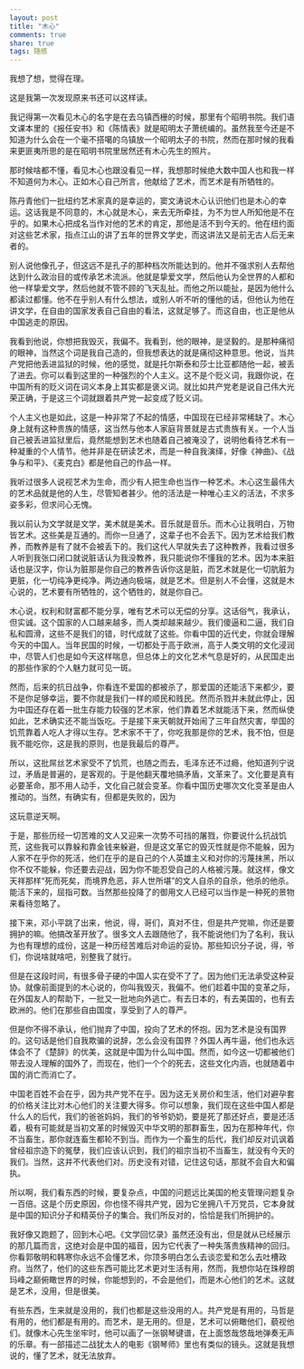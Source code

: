 ```yaml
---
layout: post
title: "木心"
comments: true
share: true
tags: 随感
---
```


我想了想，觉得在理。

这是我第一次发现原来书还可以这样读。

我记得第一次看见木心的名字是在去乌镇西栅的时候，那里有个昭明书院。我们语文课本里的《报任安书》和《陈情表》就是昭明太子萧统编的。虽然我至今还是不知道为什么会在一个毫不搭噶的乌镇放一个昭明太子的书院，然而在那时候的我看来更匪夷所思的是在昭明书院里居然还有木心先生的照片。

那时候啥都不懂，看见木心也跟没看见一样，我想那时候绝大数中国人也和我一样不知道何为木心。正如木心自己所言，他献给了艺术，而艺术是有所牺牲的。
      
陈丹青他们一批纽约艺术家真的是幸运的，窦文涛说木心认识他们也是木心的幸运。这话我是不同意的，木心就是木心，来去无所牵挂，为不为世人所知他是不在乎的。如果木心把成名当作对他的艺术的肯定，那他是活不到今天的。他在纽约面对这些艺术家，指点江山的讲了五年的世界文学史，而这讲法又是前无古人后无来者的。

别人说他像孔子，但这远不是孔子的那种档次所能达到的。他并不强求别人去帮他达到什么政治目的或传承艺术流派。他就是挚爱文学，然后他认为全世界的人都和他一样挚爱文学，然后他就不管不顾的飞天乱扯。而他之所以能扯，是因为他什么都读过都懂。他不在乎别人有什么想法，或别人听不听的懂他的话，但他认为他在讲文学，在自由的国家发表自己自由的看法，这就足够了。而这自由，也正是他从中国逃走的原因。

我看到他说，你想把我毁灭，我偏不。我看到，他的眼神，是坚毅的。是那种痛彻的眼神，当然这个词是我自己造的，但我想表达的就是痛彻这种意思。他说，当共产党把他丢进监狱的时候，他的感觉，就是托尔斯泰和莎士比亚都随他一起，被丢了进去。你可以看到这里的一种强烈的个人主义。这不是个贬义词，我跟你说，在中国所有的贬义词在词义本身上其实都是褒义词。就比如共产党老是说自己伟大光荣正确，于是这三个词就跟着共产党一起变成了贬义词。

个人主义也是如此，这是一种非常了不起的情感，中国现在已经非常稀缺了。木心身上就有这种贵族的情感，这当然与他本人家庭背景就是古式贵族有关。一个人当自己被丢进监狱里后，竟然能想到艺术也随着自己被淹没了，说明他看待艺术有一种凝重的个人情节。他并非是在研读艺术，而是一种自我演绎，好像《神曲》、《战争与和平》、《麦克白》都是他自己的作品一样。

我听过很多人说视艺术为生命，而少有人把生命也当作一种艺术。木心这生最伟大的艺术品就是他的人生，尽管知者甚少。他的活法是一种唯心主义的活法，不求多姿多彩，但求问心无愧。

我以前认为文学就是文学，美术就是美术。音乐就是音乐。而木心让我明白，万物皆艺术。这些美是互通的。而你一旦通了，这辈子也不会丢下。因为艺术给我们教养，而教养是有了就不会被丢下的。我们这代人早就失去了这种教养，我看过很多人听到我张口闭口就说脏话认为我没教养，我只能说你不懂我的艺术。因为本来脏话也是汉字，你认为脏那是你自己的教养告诉你这是脏，而艺术就是化一切肮脏为更脏，化一切纯净更纯净。两边通向极端，就是艺术。但是别人不会懂，这就是木心说的，艺术要有所牺牲的，这个牺牲的，就是你自己。

木心说，权利和财富都不能分享，唯有艺术可以无偿的分享。这话俗气，我承认，但实诚。这个国家的人口越来越多，而人类却越来越少。我们傻逼和二逼，我们自私和圆滑，这些不是我们的错，时代成就了这些。你看中国的近代史，你就会理解今天的中国人。当年民国的时候，一切都处于高于欧洲，高于人类文明的文化浸润中，尽管人们也是如今天这样喘息，但总体上的文化艺术气息是好的，从民国走出的那些作家的个人魅力就可见一斑。

然而，后来的抗日战争，你看连不爱国的都被杀了，那爱国的还能活下来都少，要不是你足够幸运，要不你就是我们一样的顺民和贱民。然而杀戮并未就此停止，因为中国还存在着一批生存能力较强的艺术家，他们靠着艺术就能活下来，然而纵使如此，艺术确实还不能当饭吃。于是接下来天朝就开始闹了三年自然灾害，举国的饥荒靠着人吃人才得以生存。艺术家不干了，你吃我那是你的艺术，我不怕，但是我不能吃你，这是我的原则，也是我最后的尊严。

所以，这批屌丝艺术家受不了饥荒，也随之而去，毛泽东还不过瘾，他知道列宁说过，矛盾是普遍的，是客观的。于是他翻天覆地搞矛盾，文革来了。文化要是真有必要革命，那不用人动手，文化自己就会变革。你看中国历史哪次文化变革是由人推动的。当然，有确实有，但都是失败的，因为

这玩意逆天啊。

于是，那些历经一切苦难的文人又迎来一次势不可挡的屠戮，你要说什么抗战饥荒，这些我可以靠躲和靠金钱来躲避，但是这文革它的毁灭性就是你不能躲，因为人家不在乎你的死活，他们在乎的是自己的个人英雄主义和对你的污蔑抹黑，所以你不仅不能躲，你还要去迎战，因为你不能忍受自己的人格被污蔑。就这样，像文天祥那样“死而死矣，而境界危恶，非人世所堪”的文人自杀的自杀，他杀的他杀。能活下来的，屈指可数。当然那些投降了的御用文人已经可以当作是一种死的景物来看待忽略了。

接下来，邓小平跳了出来，他说，得，哥们，真对不住，但是共产党嘛，你还是要拥护的嘛。他搞改革开放了。很多文人去跟随他了，我不能说他们为了名利，我认为也有理想的成份，这是一种历经苦难后对命运的妥协。那些知识分子说，得，爷们，你说啥就啥吧，别整我了就行。

但是在这段时间，有很多骨子硬的中国人实在受不了了。因为他们无法承受这种妥协。就像前面提到的木心说的，你叫我毁灭，我偏不。他们趁着中国的变革之际，在外国友人的帮助下，一批又一批地向外逃亡。有去日本的，有去美国的，也有去欧洲的。他们在那些自由国度，享受到了人的尊严。

但是你不得不承认，他们抛弃了中国，投向了艺术的怀抱。因为艺术是没有国界的。这句话是他们自我欺骗的说辞，怎么会没有国界？外国人再牛逼，他们也永远体会不了《楚辞》的优美，这就是中国为什么叫中国。然而，如今这一切都被他们带去没人理解的国外了，而现在，他们一个个的死去，这些文化内涵，也就随着中国的消亡而消亡了。

中国老百姓不会在乎，因为共产党不在乎。因为这无关房价和生活，他们对避孕套的价格关注比对木心他们的关注要大得多。你可以想象，我们现在这些中国人都是什么人的后代，我们的爸爸妈妈，我们的爷爷奶奶，要是死了那还好点，要是还活着，极有可能就是当初文革的时候毁灭中华文明的那群畜生，因为在那种年代，你不当畜生，那你就连畜生都轮不到当。而作为一个畜生的后代，我们却反对讥讽着曾经祖宗造下的冤孽，我们应该认识到，我们的祖宗当初不当畜生，就没有今天的我们。当然，这并不代表他们对。历史没有对错，记住这句话，那就不会自大和偏执。

所以啊，我们看东西的时候，要复杂点，中国的问题远比美国的枪支管理问题复杂一百倍。这是个历史原因，你也怪不得共产党，因为它坐拥八千万党员，它本身就是中国的知识分子和精英份子的集合。我们所反对的，恰恰是我们所拥护的。

我好像又跑题了，回到木心吧。《文学回忆录》虽然还没有出，但是就从已经展示的那几篇而言，这绝对会是中国的福音，因为它代表了一种失落贵族精神的回归。你看郭敬明和韩寒你永远不会懂艺术，你顶多明白怎么去谈恋爱和怎么去吐槽政府。当然了，他们的这些东西可能比艺术更对生活有用，然而，我想你站在珠穆朗玛峰之巅俯瞰世界的时候，你能想到的，不会是他们，而是木心他们的艺术。这就是艺术，没用，但是很美。

有些东西，生来就是没用的，我们也都是这些没用的人。共产党是有用的，马哲是有用的，他们都是有用的。而艺术，是无用的。但是，艺术可以俯瞰他们，藐视他们。就像木心先生坐牢时，他可以画了一张钢琴键谱，在上面悠哉悠哉地弹奏无声的乐章。有一部描述二战犹太人的电影《钢琴师》里也有类似的镜头。这就是我想说的，懂了艺术，就无法放弃。
